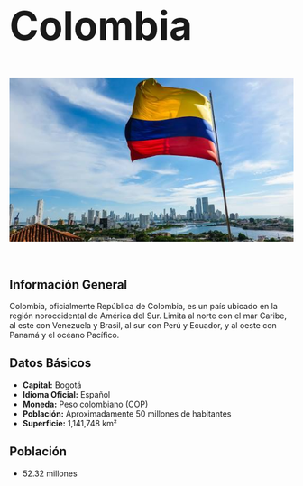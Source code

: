 # <span style="font-size:2.5em">Colombia</span>

<br>

![Mapa de Colombia](img/colombia.jpg)

<br>


## Información General
Colombia, oficialmente República de Colombia, es un país ubicado en la región noroccidental de América del Sur. Limita al norte con el mar Caribe, al este con Venezuela y Brasil, al sur con Perú y Ecuador, y al oeste con Panamá y el océano Pacífico.

## Datos Básicos
- **Capital:** Bogotá
- **Idioma Oficial:** Español
- **Moneda:** Peso colombiano (COP)
- **Población:** Aproximadamente 50 millones de habitantes
- **Superficie:** 1,141,748 km²

## Población
- 52.32 millones


